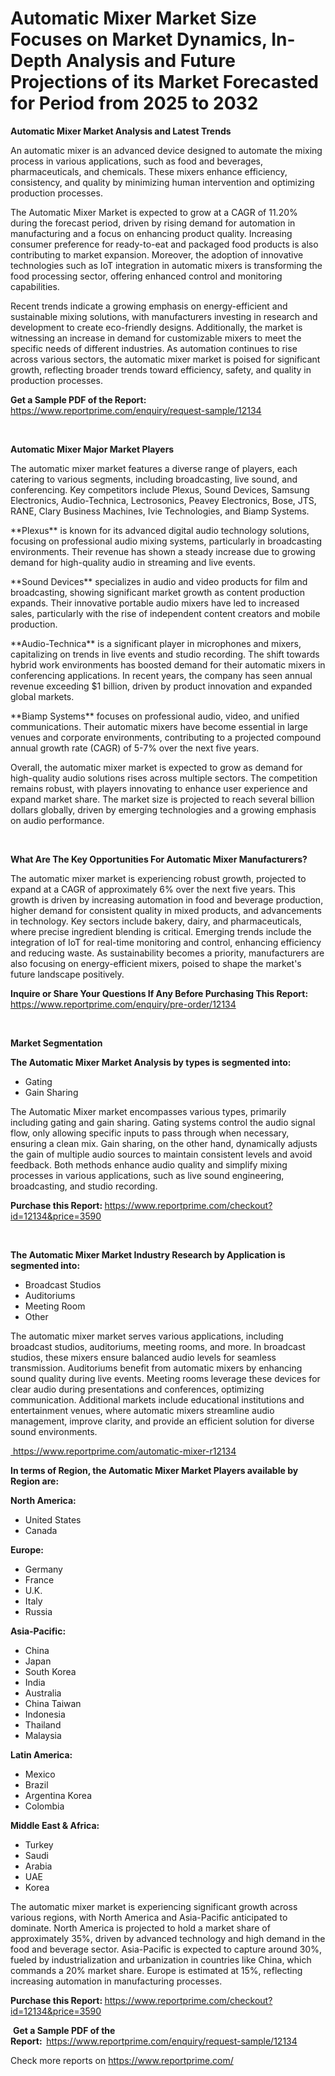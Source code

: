 <p><h1>Automatic Mixer Market Size Focuses on Market Dynamics, In-Depth Analysis and Future Projections of its Market Forecasted for Period from 2025 to 2032</h1></p><p><strong>Automatic Mixer Market Analysis and Latest Trends</strong></p>
<p><p>An automatic mixer is an advanced device designed to automate the mixing process in various applications, such as food and beverages, pharmaceuticals, and chemicals. These mixers enhance efficiency, consistency, and quality by minimizing human intervention and optimizing production processes.</p><p>The Automatic Mixer Market is expected to grow at a CAGR of 11.20% during the forecast period, driven by rising demand for automation in manufacturing and a focus on enhancing product quality. Increasing consumer preference for ready-to-eat and packaged food products is also contributing to market expansion. Moreover, the adoption of innovative technologies such as IoT integration in automatic mixers is transforming the food processing sector, offering enhanced control and monitoring capabilities.</p><p>Recent trends indicate a growing emphasis on energy-efficient and sustainable mixing solutions, with manufacturers investing in research and development to create eco-friendly designs. Additionally, the market is witnessing an increase in demand for customizable mixers to meet the specific needs of different industries. As automation continues to rise across various sectors, the automatic mixer market is poised for significant growth, reflecting broader trends toward efficiency, safety, and quality in production processes.</p></p>
<p><strong>Get a Sample PDF of the Report:&nbsp;</strong> <a href="https://www.reportprime.com/enquiry/request-sample/12134?utm_campaign=3043&utm_medium=2&utm_source=Github&utm_content=ia&utm_term=18032025&utm_id=automatic-mixer">https://www.reportprime.com/enquiry/request-sample/12134</a></p>
<p>&nbsp;</p>
<p><strong>Automatic Mixer Major Market Players</strong></p>
<p><p>The automatic mixer market features a diverse range of players, each catering to various segments, including broadcasting, live sound, and conferencing. Key competitors include Plexus, Sound Devices, Samsung Electronics, Audio-Technica, Lectrosonics, Peavey Electronics, Bose, JTS, RANE, Clary Business Machines, Ivie Technologies, and Biamp Systems.</p><p>**Plexus** is known for its advanced digital audio technology solutions, focusing on professional audio mixing systems, particularly in broadcasting environments. Their revenue has shown a steady increase due to growing demand for high-quality audio in streaming and live events.</p><p>**Sound Devices** specializes in audio and video products for film and broadcasting, showing significant market growth as content production expands. Their innovative portable audio mixers have led to increased sales, particularly with the rise of independent content creators and mobile production.</p><p>**Audio-Technica** is a significant player in microphones and mixers, capitalizing on trends in live events and studio recording. The shift towards hybrid work environments has boosted demand for their automatic mixers in conferencing applications. In recent years, the company has seen annual revenue exceeding $1 billion, driven by product innovation and expanded global markets.</p><p>**Biamp Systems** focuses on professional audio, video, and unified communications. Their automatic mixers have become essential in large venues and corporate environments, contributing to a projected compound annual growth rate (CAGR) of 5-7% over the next five years.</p><p>Overall, the automatic mixer market is expected to grow as demand for high-quality audio solutions rises across multiple sectors. The competition remains robust, with players innovating to enhance user experience and expand market share. The market size is projected to reach several billion dollars globally, driven by emerging technologies and a growing emphasis on audio performance.</p></p>
<p>&nbsp;</p>
<p><strong>What Are The Key Opportunities For Automatic Mixer Manufacturers?</strong></p>
<p><p>The automatic mixer market is experiencing robust growth, projected to expand at a CAGR of approximately 6% over the next five years. This growth is driven by increasing automation in food and beverage production, higher demand for consistent quality in mixed products, and advancements in technology. Key sectors include bakery, dairy, and pharmaceuticals, where precise ingredient blending is critical. Emerging trends include the integration of IoT for real-time monitoring and control, enhancing efficiency and reducing waste. As sustainability becomes a priority, manufacturers are also focusing on energy-efficient mixers, poised to shape the market's future landscape positively.</p></p>
<p><strong>Inquire or Share Your Questions If Any Before Purchasing This Report:</strong> <a href="https://www.reportprime.com/enquiry/pre-order/12134?utm_campaign=3043&utm_medium=2&utm_source=Github&utm_content=ia&utm_term=18032025&utm_id=automatic-mixer">https://www.reportprime.com/enquiry/pre-order/12134</a></p>
<p>&nbsp;</p>
<p><strong>Market Segmentation</strong></p>
<p><strong>The Automatic Mixer Market Analysis by types is segmented into:</strong></p>
<p><ul><li>Gating</li><li>Gain Sharing</li></ul></p>
<p><p>The Automatic Mixer market encompasses various types, primarily including gating and gain sharing. Gating systems control the audio signal flow, only allowing specific inputs to pass through when necessary, ensuring a clean mix. Gain sharing, on the other hand, dynamically adjusts the gain of multiple audio sources to maintain consistent levels and avoid feedback. Both methods enhance audio quality and simplify mixing processes in various applications, such as live sound engineering, broadcasting, and studio recording.</p></p>
<p><strong>Purchase this Report:&nbsp;</strong><a href="https://www.reportprime.com/checkout?id=12134&price=3590&utm_campaign=3043&utm_medium=2&utm_source=Github&utm_content=ia&utm_term=18032025&utm_id=automatic-mixer">https://www.reportprime.com/checkout?id=12134&price=3590</a></p>
<p>&nbsp;</p>
<p><strong>The Automatic Mixer Market Industry Research by Application is segmented into:</strong></p>
<p><ul><li>Broadcast Studios</li><li>Auditoriums</li><li>Meeting Room</li><li>Other</li></ul></p>
<p><p>The automatic mixer market serves various applications, including broadcast studios, auditoriums, meeting rooms, and more. In broadcast studios, these mixers ensure balanced audio levels for seamless transmission. Auditoriums benefit from automatic mixers by enhancing sound quality during live events. Meeting rooms leverage these devices for clear audio during presentations and conferences, optimizing communication. Additional markets include educational institutions and entertainment venues, where automatic mixers streamline audio management, improve clarity, and provide an efficient solution for diverse sound environments.</p></p>
<p><a href="https://www.reportprime.com/automatic-mixer-r12134?utm_campaign=3043&utm_medium=2&utm_source=Github&utm_content=ia&utm_term=18032025&utm_id=automatic-mixer">&nbsp;https://www.reportprime.com/automatic-mixer-r12134</a></p>
<p><strong>In terms of Region, the Automatic Mixer Market Players available by Region are:</strong></p>
<p>
    <p> <strong> North America: </strong>
        <ul>
            <li>United States</li>
            <li>Canada</li>
        </ul>
        </p> 
    <p> <strong> Europe: </strong>
        <ul>
            <li>Germany</li>
            <li>France</li>
            <li>U.K.</li>
            <li>Italy</li>
            <li>Russia</li>
        </ul>
        </p> 
    <p> <strong> Asia-Pacific: </strong>
        <ul>
            <li>China</li>
            <li>Japan</li>
            <li>South Korea</li>
            <li>India</li>
            <li>Australia</li>
            <li>China Taiwan</li>
            <li>Indonesia</li>
            <li>Thailand</li>
            <li>Malaysia</li>
        </ul>
        </p> 
    <p> <strong> Latin America: </strong>
        <ul>
            <li>Mexico</li>
            <li>Brazil</li>
            <li>Argentina Korea</li>
            <li>Colombia</li>
        </ul>
        </p> 
    <p> <strong> Middle East & Africa: </strong>
        <ul>
            <li>Turkey</li>
            <li>Saudi</li>
            <li>Arabia</li>
            <li>UAE</li>
            <li>Korea</li>
        </ul>
    </p>
    </p>
<p><p>The automatic mixer market is experiencing significant growth across various regions, with North America and Asia-Pacific anticipated to dominate. North America is projected to hold a market share of approximately 35%, driven by advanced technology and high demand in the food and beverage sector. Asia-Pacific is expected to capture around 30%, fueled by industrialization and urbanization in countries like China, which commands a 20% market share. Europe is estimated at 15%, reflecting increasing automation in manufacturing processes.</p></p>
<p><strong>Purchase this Report: </strong><a href="https://www.reportprime.com/checkout?id=12134&price=3590&utm_campaign=3043&utm_medium=2&utm_source=Github&utm_content=ia&utm_term=18032025&utm_id=automatic-mixer">https://www.reportprime.com/checkout?id=12134&price=3590</a></p>
<p>&nbsp;<strong>Get a Sample PDF of the Report:&nbsp;&nbsp;</strong><a href="https://www.reportprime.com/enquiry/request-sample/12134?utm_campaign=3043&utm_medium=2&utm_source=Github&utm_content=ia&utm_term=18032025&utm_id=automatic-mixer">https://www.reportprime.com/enquiry/request-sample/12134</a></p>
<p><strong></strong></p>
<p>Check more reports on <a href="https://www.reportprime.com/?utm_campaign=3043&utm_medium=2&utm_source=Github&utm_content=ia&utm_term=18032025&utm_id=automatic-mixer">https://www.reportprime.com/</a></p>